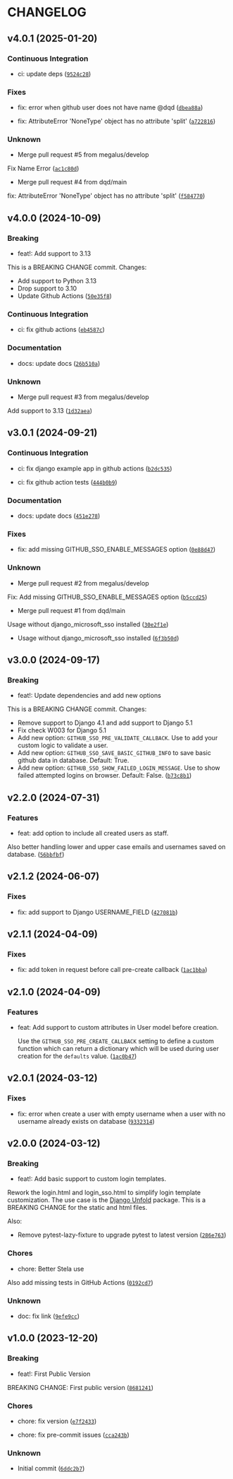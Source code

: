 # CHANGELOG


## v4.0.1 (2025-01-20)

### Continuous Integration

* ci: update deps ([`9524c28`](https://github.com/megalus/django-github-sso/commit/9524c2836e438e45131dd6289d157cd0bbe9b81f))

### Fixes

* fix: error when github user does not have name @dqd ([`dbea88a`](https://github.com/megalus/django-github-sso/commit/dbea88ae1ae2158fdb65efe96da50a8d91b95472))

* fix: AttributeError 'NoneType' object has no attribute 'split' ([`a722816`](https://github.com/megalus/django-github-sso/commit/a722816078348603d0d35816c9eb320068d3589e))

### Unknown

* Merge pull request #5 from megalus/develop

Fix Name Error ([`ac1c80d`](https://github.com/megalus/django-github-sso/commit/ac1c80d2c97410da7b2857018f3e2d6950cabb0f))

* Merge pull request #4 from dqd/main

fix: AttributeError 'NoneType' object has no attribute 'split' ([`f584770`](https://github.com/megalus/django-github-sso/commit/f58477008b7c56383b1387db3e49a1a809687e60))


## v4.0.0 (2024-10-09)

### Breaking

* feat!: Add support to 3.13

This is a BREAKING CHANGE commit. Changes:

* Add support to Python 3.13
* Drop support to 3.10
* Update Github Actions ([`50e35f8`](https://github.com/megalus/django-github-sso/commit/50e35f84bcc884eae5f6a31e002b3c79e6d3ec13))

### Continuous Integration

* ci: fix github actions ([`eb4587c`](https://github.com/megalus/django-github-sso/commit/eb4587c7f491460281a28f89cf803886d433928a))

### Documentation

* docs: update docs ([`26b510a`](https://github.com/megalus/django-github-sso/commit/26b510aa2a6fd22132a9e14c0e507968736665f6))

### Unknown

* Merge pull request #3 from megalus/develop

Add support to 3.13 ([`1d32aea`](https://github.com/megalus/django-github-sso/commit/1d32aea409e23babdc7df9c7d5493ac12a78885a))


## v3.0.1 (2024-09-21)

### Continuous Integration

* ci: fix django example app in github actions ([`b2dc535`](https://github.com/megalus/django-github-sso/commit/b2dc53562580f041f9817678b708e6b7d7eb2ebf))

* ci: fix github action tests ([`444b0b9`](https://github.com/megalus/django-github-sso/commit/444b0b9fe5becc1cde867699153b9758b1d55425))

### Documentation

* docs: update docs ([`451e278`](https://github.com/megalus/django-github-sso/commit/451e2787f8307ece2dec26437f7bb3e45812ace9))

### Fixes

* fix: add missing GITHUB_SSO_ENABLE_MESSAGES option ([`0e88d47`](https://github.com/megalus/django-github-sso/commit/0e88d473eea8aa892bb627d88662a9e9b6b00c50))

### Unknown

* Merge pull request #2 from megalus/develop

Fix: Add missing GITHUB_SSO_ENABLE_MESSAGES option ([`b5ccd25`](https://github.com/megalus/django-github-sso/commit/b5ccd256cfea11c4f0c6e5d89d590b6dc3a33d6a))

* Merge pull request #1 from dqd/main

Usage without django_microsoft_sso installed ([`30e2f1e`](https://github.com/megalus/django-github-sso/commit/30e2f1e672d786a76f51072d1fc0c50cce157f07))

* Usage without django_microsoft_sso installed ([`6f3b50d`](https://github.com/megalus/django-github-sso/commit/6f3b50d71d26b16bcbb96192eae11cd40faa9262))


## v3.0.0 (2024-09-17)

### Breaking

* feat!: Update dependencies and add new options

This is a BREAKING CHANGE commit. Changes:

* Remove support to Django 4.1 and add support to Django 5.1
* Fix check W003 for Django 5.1
* Add new option: `GITHUB_SSO_PRE_VALIDATE_CALLBACK`. Use to add your custom logic to validate a user.
* Add new option: `GITHUB_SSO_SAVE_BASIC_GITHUB_INFO` to save basic github data in database. Default: True.
* Add new option: `GITHUB_SSO_SHOW_FAILED_LOGIN_MESSAGE`. Use to show failed attempted logins on browser. Default: False. ([`b73c8b1`](https://github.com/megalus/django-github-sso/commit/b73c8b17a41d41c753d255f94c1826a28de5bc5c))


## v2.2.0 (2024-07-31)

### Features

* feat: add option to include all created users as staff.

Also better handling lower and upper case emails and usernames saved on database. ([`56bbfbf`](https://github.com/megalus/django-github-sso/commit/56bbfbfa22b50647b698c3eb360f2eb45b20f571))


## v2.1.2 (2024-06-07)

### Fixes

* fix: add support to Django USERNAME_FIELD ([`427081b`](https://github.com/megalus/django-github-sso/commit/427081bcdc67c2d229bdcb88baaab5b8153631b4))


## v2.1.1 (2024-04-09)

### Fixes

* fix: add token in request before call pre-create callback ([`1ac1bba`](https://github.com/megalus/django-github-sso/commit/1ac1bbacbe0bb2b3b7120d0c148bbde229e0eadd))


## v2.1.0 (2024-04-09)

### Features

* feat: Add support to custom attributes in User model before creation.

    Use the `GITHUB_SSO_PRE_CREATE_CALLBACK` setting to define a custom function which can return a dictionary which will be used during user creation for the `defaults` value. ([`1ac0b47`](https://github.com/megalus/django-github-sso/commit/1ac0b47f0d457d2799cd4ad071ea871fea52fa65))


## v2.0.1 (2024-03-12)

### Fixes

* fix: error when create a user with empty username when a user with no username already exists on database ([`9332314`](https://github.com/megalus/django-github-sso/commit/933231467c468be3567c6c603a8f883840b83ba6))


## v2.0.0 (2024-03-12)

### Breaking

* feat!: Add basic support to custom login templates.

Rework the login.html and login_sso.html to simplify login template customization. The use case is the [Django Unfold](https://github.com/unfoldadmin/django-unfold) package. This is a BREAKING CHANGE for the static and html files.

Also:
* Remove pytest-lazy-fixture to upgrade pytest to latest version ([`286e763`](https://github.com/megalus/django-github-sso/commit/286e763a365c1ccf00eb5801d8f10cf495635ab5))

### Chores

* chore: Better Stela use

Also add missing tests in GitHub Actions ([`0192cd7`](https://github.com/megalus/django-github-sso/commit/0192cd73d346ae2e0b47e1243f18a886e07e949f))

### Unknown

* doc: fix link ([`9efe9cc`](https://github.com/megalus/django-github-sso/commit/9efe9cca74a0d0d97c264913e6e7cb408f9df1de))


## v1.0.0 (2023-12-20)

### Breaking

* feat!: First Public Version

BREAKING CHANGE: First public version ([`8681241`](https://github.com/megalus/django-github-sso/commit/8681241da113725d702ef3329e7990d1b5343372))

### Chores

* chore: fix version ([`e7f2433`](https://github.com/megalus/django-github-sso/commit/e7f243342d26f0e6cbe76c211091edabbcad50f1))

* chore: fix pre-commit issues ([`cca243b`](https://github.com/megalus/django-github-sso/commit/cca243b50c9bda41e21e94fc556be9c9708dcf24))

### Unknown

* Initial commit ([`6ddc2b7`](https://github.com/megalus/django-github-sso/commit/6ddc2b7fa1e6d293d654420e065c89d669adaa74))

